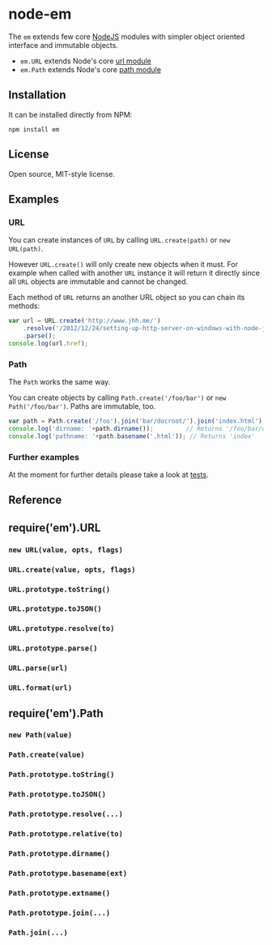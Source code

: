 node-em
=======

The `em` extends few core [NodeJS](http://nodejs.org/) modules with 
simpler object oriented interface and immutable objects.

* `em.URL` extends Node's core [url module](http://nodejs.org/api/url.html)
* `em.Path` extends Node's core [path module](http://nodejs.org/api/path.html)

Installation
------------

It can be installed directly from NPM:

	npm install em

License
-------

Open source, MIT-style license.

Examples
--------

### URL

You can create instances of `URL` by calling `URL.create(path)` or 
`new URL(path)`.

However `URL.create()` will only create new objects when it must. For 
example when called with another `URL` instance it will return it 
directly since all `URL` objects are immutable and cannot be changed.

Each method of `URL` returns an another URL object so you can chain its 
methods:

```javascript
var url = URL.create('http://www.jhh.me/')
    .resolve('/2012/12/24/setting-up-http-server-on-windows-with-node-js/')
    .parse();
console.log(url.href);
```

### Path

The `Path` works the same way. 

You can create objects by calling `Path.create('/foo/bar')` or 
`new Path('/foo/bar')`. Paths are immutable, too. 

```javascript
var path = Path.create('/foo').join('bar/docroot/').join('index.html');
console.log('dirname: '+path.dirname());         // Returns '/foo/bar/docroot'
console.log('pathname: '+path.basename('.html')); // Returns 'index'
```

### Further examples

At the moment for further details please take a look at [tests](https://github.com/jheusala/node-em/tree/master/tests/vows).

Reference
---------

## require('em').URL

### `new URL(value, opts, flags)`

### `URL.create(value, opts, flags)`

### `URL.prototype.toString()`

### `URL.prototype.toJSON()`

### `URL.prototype.resolve(to)`

### `URL.prototype.parse()`

### `URL.parse(url)`

### `URL.format(url)`

## require('em').Path

### `new Path(value)`

### `Path.create(value)`

### `Path.prototype.toString()`

### `Path.prototype.toJSON()`

### `Path.prototype.resolve(...)`

### `Path.prototype.relative(to)`

### `Path.prototype.dirname()`

### `Path.prototype.basename(ext)`

### `Path.prototype.extname()`

### `Path.prototype.join(...)`

### `Path.join(...)`

